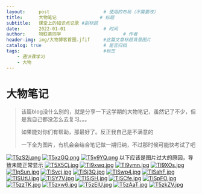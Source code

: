 ```yaml
---
layout:     post   				    # 使用的布局（不需要改）
title:      大物笔记 				# 标题 
subtitle:   课堂上的知识点记录 #副标题
date:       2022-01-01 				# 时间
author:     物联黄同学 						# 作者
header-img: img/大物博客首图.jfif 	#这篇文章标题背景图片
catalog: true 						# 是否归档
tags:								#标签
    - 通识课学习
    - 大物
---
```

# 大物笔记

> 该篇blog没什么别的，就是分享一下这学期的大物笔记，虽然记了不少，但是我自己都没怎么去复习。。。
>
> 如果能对你们有帮助，那最好了。反正我自己是不满意的
>
> 一下全为图片，有机会会结合笔记做一期归纳，不过那时候可能快考试了吧

[![T5zS2j.png](https://s4.ax1x.com/2022/01/01/T5zS2j.png)](https://imgtu.com/i/T5zS2j)
[![T5xzGQ.png](https://s4.ax1x.com/2022/01/01/T5xzGQ.png)](https://imgtu.com/i/T5xzGQ)
[![T5v9YQ.png](https://s4.ax1x.com/2022/01/01/T5v9YQ.png)](https://imgtu.com/i/T5v9YQ)
以下应该是图片过大的原因，导致未能正常显示
[![T5X5Cj.jpg](https://s4.ax1x.com/2022/01/01/T5X5Cj.jpg)](https://imgtu.com/i/T5X5Cj)
[![TI9xwq.jpg](https://s4.ax1x.com/2022/01/01/TI9xwq.jpg)](https://imgtu.com/i/TI9xwq)
[![TI9vmn.jpg](https://s4.ax1x.com/2022/01/01/TI9vmn.jpg)](https://imgtu.com/i/TI9vmn)
[![TI9XOs.jpg](https://s4.ax1x.com/2022/01/01/TI9XOs.jpg)](https://imgtu.com/i/TI9XOs)
[![TIpSun.jpg](https://s4.ax1x.com/2022/01/01/TIpSun.jpg)](https://imgtu.com/i/TIpSun)
[![TISvcj.jpg](https://s4.ax1x.com/2022/01/01/TISvcj.jpg)](https://imgtu.com/i/TISvcj)
[![TISj3Q.jpg](https://s4.ax1x.com/2022/01/01/TISj3Q.jpg)](https://imgtu.com/i/TISj3Q)
[![TISwp4.jpg](https://s4.ax1x.com/2022/01/01/TISwp4.jpg)](https://imgtu.com/i/TISwp4)
[![TISahF.jpg](https://s4.ax1x.com/2022/01/01/TISahF.jpg)](https://imgtu.com/i/TISahF)
[![TISUtU.jpg](https://s4.ax1x.com/2022/01/01/TISUtU.jpg)](https://imgtu.com/i/TISUtU)
[![TISY7V.jpg](https://s4.ax1x.com/2022/01/01/TISY7V.jpg)](https://imgtu.com/i/TISY7V)
[![TISiSH.jpg](https://s4.ax1x.com/2022/01/01/TISiSH.jpg)](https://imgtu.com/i/TISiSH)
[![TISCfe.jpg](https://s4.ax1x.com/2022/01/01/TISCfe.jpg)](https://imgtu.com/i/TISCfe)
[![TISpFO.jpg](https://s4.ax1x.com/2022/01/01/TISpFO.jpg)](https://imgtu.com/i/TISpFO)
[![T5zzTK.jpg](https://s4.ax1x.com/2022/01/01/T5zzTK.jpg)](https://imgtu.com/i/T5zzTK)
[![T5zxw6.jpg](https://s4.ax1x.com/2022/01/01/T5zxw6.jpg)](https://imgtu.com/i/T5zxw6)
[![T5zEIU.jpg](https://s4.ax1x.com/2022/01/01/T5zEIU.jpg)](https://imgtu.com/i/T5zEIU)
[![T5zAaT.jpg](https://s4.ax1x.com/2022/01/01/T5zAaT.jpg)](https://imgtu.com/i/T5zAaT)
[![T5zkZV.jpg](https://s4.ax1x.com/2022/01/01/T5zkZV.jpg)](https://imgtu.com/i/T5zkZV)
